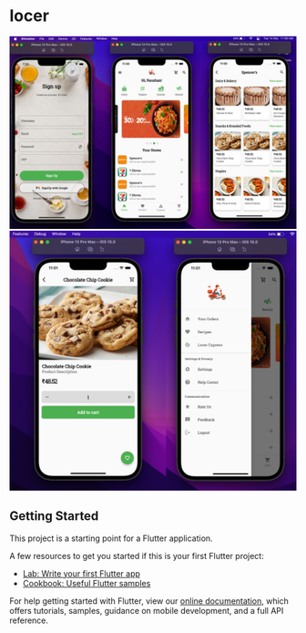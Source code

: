 # locer

<p align="center">
  <img src="https://github.com/aditya3901/aditya3901/blob/main/Locer.png"/>
  <img  width="700" src="https://github.com/aditya3901/aditya3901/blob/main/Locer_2.png"/>
</p>

## Getting Started

This project is a starting point for a Flutter application.

A few resources to get you started if this is your first Flutter project:

- [Lab: Write your first Flutter app](https://flutter.dev/docs/get-started/codelab)
- [Cookbook: Useful Flutter samples](https://flutter.dev/docs/cookbook)

For help getting started with Flutter, view our
[online documentation](https://flutter.dev/docs), which offers tutorials,
samples, guidance on mobile development, and a full API reference.
